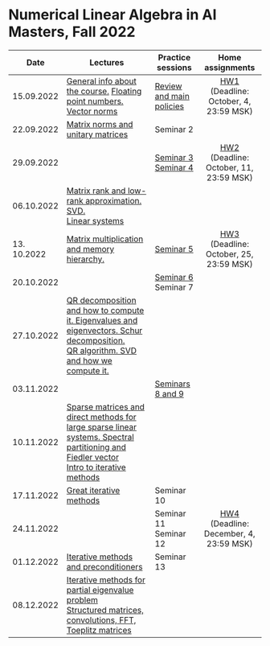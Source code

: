 # Numerical Linear Algebra in AI Masters, Fall 2022

|Date| Lectures | Practice sessions | Home assignments|
|----|----|----| :----: |
|15.09.2022| [General info about the course.](./lectures/general_info.ipynb) [Floating point numbers. Vector norms](./lectures/lecture1/lecture-1.ipynb) | [Review and main policies](./seminars/seminar1/review_admin.pdf) | [HW1](./hw/hw1/hw1.ipynb) <br> (Deadline: October, 4, 23:59 MSK) |
| 22.09.2022 | [Matrix norms and unitary matrices](./lectures/lecture2/lecture2.ipynb) | Seminar 2 | 
| 29.09.2022 |  | [Seminar 3](./seminars/seminar3/seminar3.ipynb) <br> [Seminar 4](./seminars/seminar4/seminar4.ipynb) | [HW2](./hw/hw2/hw2.ipynb) <br> (Deadline: October, 11, 23:59 MSK) |
| 06.10.2022 | [Matrix rank and low-rank approximation. SVD.](./lectures/lecture3/lecture3.ipynb) <br> [Linear systems](./lectures/lecture4/lecture4.ipynb) | |  | 
| 13. 10.2022 | [Matrix multiplication and memory hierarchy.](./lectures/lecture5/lecture5.ipynb) | [Seminar 5](./seminars/seminar5/seminar5.ipynb) | [HW3](./hw/hw3/hw3.ipynb) <br> (Deadline: October, 25, 23:59 MSK) |
| 20.10.2022 |  | [Seminar 6](./seminars/seminar6/seminar6.ipynb) <br> Seminar 7 | | |
| 27.10.2022 | [QR decomposition and how to compute it. Eigenvalues and eigenvectors. Schur decomposition.](./lectures/lecture6/lecture6.ipynb) <br> [QR algorithm. SVD and how we compute it.](./lectures/lecture7/lecture7.ipynb) | | | |
| 03.11.2022 |  | [Seminars 8 and 9](./seminars/seminar8/seminar8.ipynb) | | |
| 10.11.2022 | [Sparse matrices and direct methods for large sparse linear systems. Spectral partitioning and Fiedler vector](./lectures/lecture8/lecture8.ipynb) <br> [Intro to iterative methods](./lectures/lecture9/lecture9.ipynb) | | |
| 17.11.2022 | [Great iterative methods](./lectures/lecture10/lecture10.ipynb) | Seminar 10 | | 
| 24.11.2022 | | Seminar 11 <br> Seminar 12 | [HW4](./hw/hw4/hw4.ipynb) <br> (Deadline: December, 4, 23:59 MSK) |
| 01.12.2022 | [Iterative methods and preconditioners](./lectures/lecture11/lecture11.ipynb) | Seminar 13 | 
| 08.12.2022 | [Iterative methods for partial eigenvalue problem](./lectures/lecture12/lecture12.ipynb) <br> [Structured matrices, convolutions, FFT, Toeplitz matrices](./lectures/lecture13/lecture13.ipynb)
 
